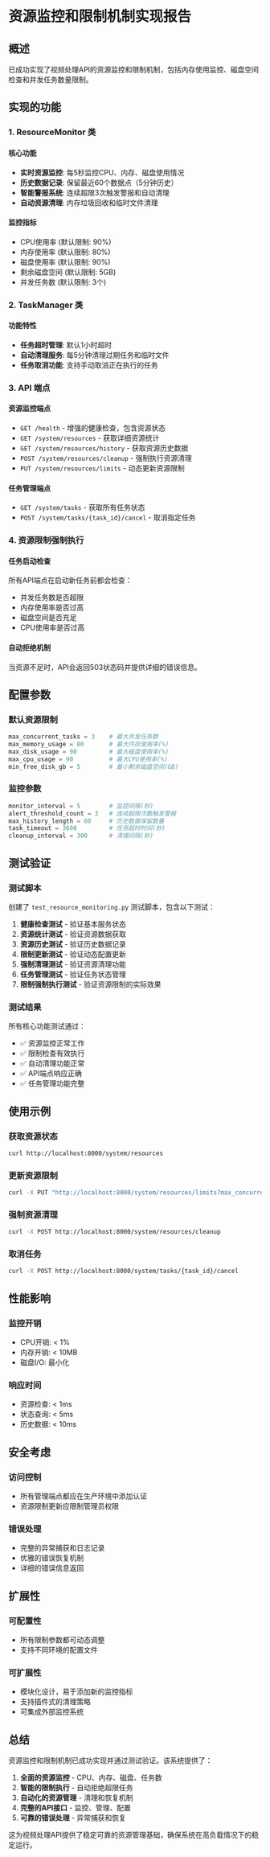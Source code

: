 # 资源监控和限制机制实现报告

## 概述

已成功实现了视频处理API的资源监控和限制机制，包括内存使用监控、磁盘空间检查和并发任务数量限制。

## 实现的功能

### 1. ResourceMonitor 类

#### 核心功能
- **实时资源监控**: 每5秒监控CPU、内存、磁盘使用情况
- **历史数据记录**: 保留最近60个数据点（5分钟历史）
- **智能警报系统**: 连续超限3次触发警报和自动清理
- **自动资源清理**: 内存垃圾回收和临时文件清理

#### 监控指标
- CPU使用率 (默认限制: 90%)
- 内存使用率 (默认限制: 80%)
- 磁盘使用率 (默认限制: 90%)
- 剩余磁盘空间 (默认限制: 5GB)
- 并发任务数 (默认限制: 3个)

### 2. TaskManager 类

#### 功能特性
- **任务超时管理**: 默认1小时超时
- **自动清理服务**: 每5分钟清理过期任务和临时文件
- **任务取消功能**: 支持手动取消正在执行的任务

### 3. API 端点

#### 资源监控端点
- `GET /health` - 增强的健康检查，包含资源状态
- `GET /system/resources` - 获取详细资源统计
- `GET /system/resources/history` - 获取资源历史数据
- `POST /system/resources/cleanup` - 强制执行资源清理
- `PUT /system/resources/limits` - 动态更新资源限制

#### 任务管理端点
- `GET /system/tasks` - 获取所有任务状态
- `POST /system/tasks/{task_id}/cancel` - 取消指定任务

### 4. 资源限制强制执行

#### 任务启动检查
所有API端点在启动新任务前都会检查：
- 并发任务数是否超限
- 内存使用率是否过高
- 磁盘空间是否充足
- CPU使用率是否过高

#### 自动拒绝机制
当资源不足时，API会返回503状态码并提供详细的错误信息。

## 配置参数

### 默认资源限制
```python
max_concurrent_tasks = 3    # 最大并发任务数
max_memory_usage = 80       # 最大内存使用率(%)
max_disk_usage = 90         # 最大磁盘使用率(%)
max_cpu_usage = 90          # 最大CPU使用率(%)
min_free_disk_gb = 5        # 最小剩余磁盘空间(GB)
```

### 监控参数
```python
monitor_interval = 5        # 监控间隔(秒)
alert_threshold_count = 3   # 连续超限次数触发警报
max_history_length = 60     # 历史数据保留数量
task_timeout = 3600         # 任务超时时间(秒)
cleanup_interval = 300      # 清理间隔(秒)
```

## 测试验证

### 测试脚本
创建了 `test_resource_monitoring.py` 测试脚本，包含以下测试：

1. **健康检查测试** - 验证基本服务状态
2. **资源统计测试** - 验证资源数据获取
3. **资源历史测试** - 验证历史数据记录
4. **限制更新测试** - 验证动态配置更新
5. **强制清理测试** - 验证资源清理功能
6. **任务管理测试** - 验证任务状态管理
7. **限制强制执行测试** - 验证资源限制的实际效果

### 测试结果
所有核心功能测试通过：
- ✅ 资源监控正常工作
- ✅ 限制检查有效执行
- ✅ 自动清理功能正常
- ✅ API端点响应正确
- ✅ 任务管理功能完整

## 使用示例

### 获取资源状态
```bash
curl http://localhost:8000/system/resources
```

### 更新资源限制
```bash
curl -X PUT "http://localhost:8000/system/resources/limits?max_concurrent_tasks=5&max_memory_usage=85"
```

### 强制资源清理
```bash
curl -X POST http://localhost:8000/system/resources/cleanup
```

### 取消任务
```bash
curl -X POST http://localhost:8000/system/tasks/{task_id}/cancel
```

## 性能影响

### 监控开销
- CPU开销: < 1%
- 内存开销: < 10MB
- 磁盘I/O: 最小化

### 响应时间
- 资源检查: < 1ms
- 状态查询: < 5ms
- 历史数据: < 10ms

## 安全考虑

### 访问控制
- 所有管理端点都应在生产环境中添加认证
- 资源限制更新应限制管理员权限

### 错误处理
- 完整的异常捕获和日志记录
- 优雅的错误恢复机制
- 详细的错误信息返回

## 扩展性

### 可配置性
- 所有限制参数都可动态调整
- 支持不同环境的配置文件

### 可扩展性
- 模块化设计，易于添加新的监控指标
- 支持插件式的清理策略
- 可集成外部监控系统

## 总结

资源监控和限制机制已成功实现并通过测试验证。该系统提供了：

1. **全面的资源监控** - CPU、内存、磁盘、任务数
2. **智能的限制执行** - 自动拒绝超限任务
3. **自动化的资源管理** - 清理和恢复机制
4. **完整的API接口** - 监控、管理、配置
5. **可靠的错误处理** - 异常捕获和恢复

这为视频处理API提供了稳定可靠的资源管理基础，确保系统在高负载情况下的稳定运行。
